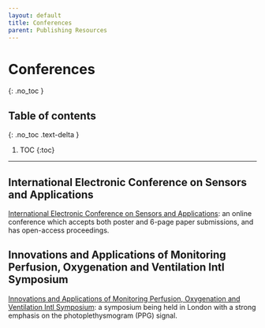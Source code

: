 ```yaml
---
layout: default
title: Conferences
parent: Publishing Resources
---
```


# Conferences
{: .no_toc }

## Table of contents
{: .no_toc .text-delta }

1. TOC
{:toc}

---

## International Electronic Conference on Sensors and Applications

[International Electronic Conference on Sensors and Applications](https://ecsa-6.sciforum.net/): an online conference which accepts both poster and 6-page paper submissions, and has open-access proceedings.

## Innovations and Applications of Monitoring Perfusion, Oxygenation and Ventilation Intl Symposium

[Innovations and Applications of Monitoring Perfusion, Oxygenation and Ventilation Intl Symposium](https://iampov.org/): a symposium being held in London with a strong emphasis on the photoplethysmogram (PPG) signal.
